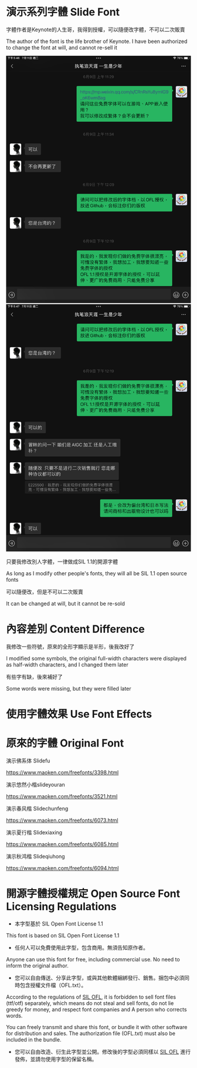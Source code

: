 # 演示系列字體 Slide Font

字體作者是Keynote的人生哥，我得到授權，可以隨便改字體，不可以二次販賣

The author of the font is the life brother of Keynote. I have been authorized to change the font at will, and cannot re-sell it

![](https://github.com/FWHP-Enfun/Slide-Font/blob/main/Picture/1.PNG)
![](https://github.com/FWHP-Enfun/Slide-Font/blob/main/Picture/2.PNG)

只要我修改別人字體，一律做成SIL 1.1的開源字體

As long as I modify other people's fonts, they will all be SIL 1.1 open source fonts

可以隨便改，但是不可以二次販賣

It can be changed at will, but it cannot be re-sold

# 內容差別 Content Difference

我修改一些符號，原來的全形字顯示是半形，後我改好了

I modified some symbols, the original full-width characters were displayed as half-width characters, and I changed them later

有些字有缺，後來補好了

Some words were missing, but they were filled later

# 使用字體效果 Use Font Effects



# 原來的字體 Original Font

演示佛系体 Slidefu

https://www.maoken.com/freefonts/3398.html

演示悠然小楷slideyouran

https://www.maoken.com/freefonts/3521.html

演示春风楷 Slidechunfeng

https://www.maoken.com/freefonts/6073.html

演示夏行楷 Slidexiaxing

https://www.maoken.com/freefonts/6085.html


演示秋鸿楷 Slideqiuhong

https://www.maoken.com/freefonts/6094.html

# 開源字體授權規定 Open Source Font Licensing Regulations

* 本字型基於 SIL Open Font License 1.1

This font is based on SIL Open Font License 1.1

* 任何人可以免費使用此字型，包含商用。無須告知原作者。

Anyone can use this font for free, including commercial use. No need to inform the original author.

* 您可以自由傳送、分享此字型，或與其他軟體綑綁發行、銷售。捆包中必須同時包含授權文件檔（OFL.txt）。


According to the regulations of [SIL OFL](https://scripts.sil.org/OFL), it is forbidden to sell font files (ttf/otf) separately, which means do not steal and sell fonts, do not lie greedy for money, and respect font companies and A person who corrects words.


You can freely transmit and share this font, or bundle it with other software for distribution and sales. The authorization file (OFL.txt) must also be included in the bundle.

* 您可以自由改造、衍生此字型並公開。修改後的字型必須同樣以 [SIL OFL](https://scripts.sil.org/OFL) 進行發佈，並請勿使用字型的保留名稱。
